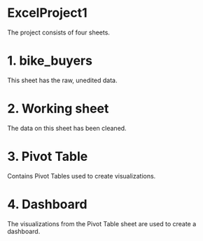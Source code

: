 # ExcelProject1
The project consists of four sheets.

# 1. bike_buyers
This sheet has the raw, unedited data.
# 2. Working sheet
The data on this sheet has been cleaned.
# 3. Pivot Table
Contains Pivot Tables used to create visualizations.
# 4. Dashboard
The visualizations from the Pivot Table sheet are used to create a dashboard.
